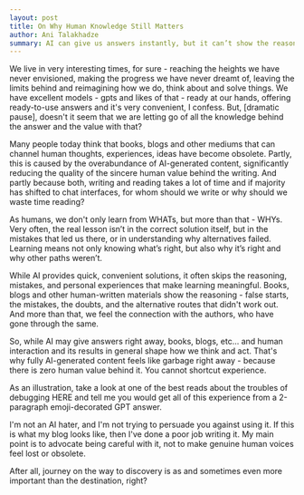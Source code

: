 ```yaml
---
layout: post
title: On Why Human Knowledge Still Matters
author: Ani Talakhadze
summary: AI can give us answers instantly, but it can’t show the reasoning, mistakes, and human experiences behind them. Can genuine human voices be replaced by shortcuts? I don't think so, and here's why.
---
```


We live in very interesting times, for sure - reaching the heights we have never envisioned, making the progress we have never dreamt of, leaving the limits behind and reimagining how we do, think about and solve things. We have excellent models - gpts and likes of that - ready at our hands, offering ready-to-use answers and it's very convenient, I confess. But, [dramatic pause], doesn't it seem that we are letting go of all the knowledge behind the answer and the value with that? 

Many people today think that books, blogs and other mediums that can channel human thoughts, experiences, ideas have become obsolete. Partly, this is caused by the overabundance of AI-generated content, significantly reducing the quality of the sincere human value behind the writing. And partly because both, writing and reading takes a lot of time and if majority has shifted to chat interfaces, for whom should we write or why should we waste time reading?

As humans, we don't only learn from WHATs, but more than that - WHYs. Very often, the real lesson isn’t in the correct solution itself, but in the mistakes that led us there, or in understanding why alternatives failed. Learning means not only knowing what’s right, but also why it’s right and why other paths weren’t.

While AI provides quick, convenient solutions, it often skips the reasoning, mistakes, and personal experiences that make learning meaningful. Books, blogs and other human-written materials show the reasoning - false starts, the mistakes, the doubts, and the alternative routes that didn't work out. And more than that, we feel the connection with the authors, who have gone through the same.

So, while AI may give answers right away, books, blogs, etc... and human interaction and its results in general shape how we think and act. That's why fully AI-generated content feels like garbage right away - because there is zero human value behind it. You cannot shortcut experience.

As an illustration, take a look at one of the best reads about the troubles of debugging HERE and tell me you would get all of this experience from a 2-paragraph emoji-decorated GPT answer. 

I'm not an AI hater, and I'm not trying to persuade you against using it. If this is what my blog looks like, then I've done a poor job writing it. My main point is to advocate being careful with it, not to make genuine human voices feel lost or obsolete. 

After all, journey on the way to discovery is as and sometimes even more important than the destination, right?